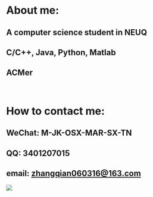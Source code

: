 # About me:
## A computer science student in NEUQ
## C/C++, Java, Python, Matlab
## ACMer
</br>

# How to contact me:
## WeChat: M-JK-OSX-MAR-SX-TN
## QQ: 3401207015
## email: zhangqian060316@163.com

<img src="https://bkimg.cdn.bcebos.com/pic/95eef01f3a292df5e0fe636338694b6034a85edfd536">